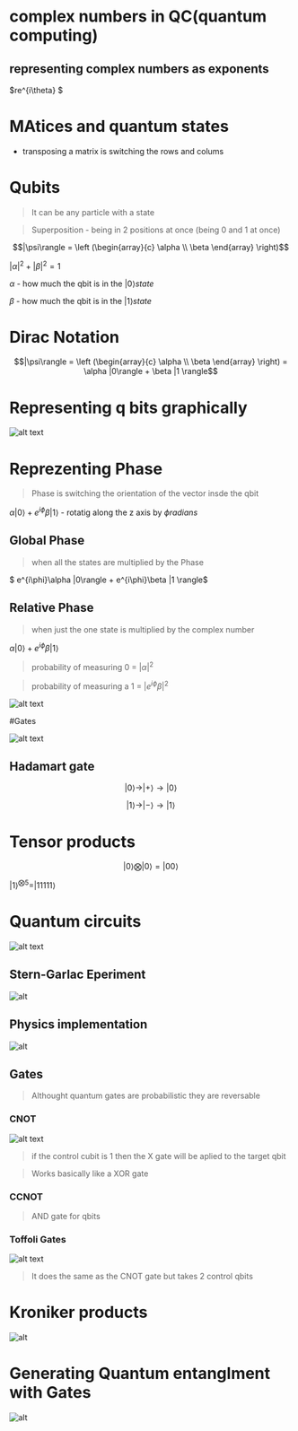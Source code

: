 # complex numbers in QC(quantum computing)

## representing complex numbers as exponents

$re^{i\theta}  $

# MAtices and quantum states

* transposing a matrix is switching the rows and colums


# Qubits

> It can be any particle with a state

> Superposition - being in 2 positions at once (being 0 and 1 at once)


$$|\psi\rangle = \left (\begin{array}{c} \alpha \\ \beta \end{array} \right)$$

$|\alpha|^2 + |\beta|^2  = 1$

$\alpha$ - how much the qbit is in the $|0\rangle state$

$\beta$ - how much the qbit is in the $|1\rangle state$


# Dirac Notation


$$|\psi\rangle = \left (\begin{array}{c} \alpha \\ \beta \end{array} \right) = \alpha |0\rangle + \beta |1 \rangle$$

# Representing q bits graphically

![alt text](image.png)


# Reprezenting Phase

> Phase is switching the orientation of the vector insde the qbit



 $\alpha |0\rangle + e^{i\phi}\beta |1 \rangle$ - rotatig along the z axis by $\phi radians$


## Global Phase
> when all the states are multiplied by the Phase

 $ e^{i\phi}\alpha |0\rangle + e^{i\phi}\beta |1 \rangle$ 
## Relative Phase
> when just the one state is multiplied by the complex number

 $\alpha |0\rangle + e^{i\phi}\beta |1 \rangle$ 

> probability of measuring 0 = $|\alpha|^2$

> probability of measuring a 1 = $|e^{i\phi} \beta|^2$

![alt text](image-1.png)

#Gates

![alt text](image-3.png)

## Hadamart gate 
$$|0\rangle \rightarrow |+\rangle \rightarrow |0\rangle$$

$$|1\rangle \rightarrow |-\rangle \rightarrow |1\rangle$$
# Tensor products

$$|0\rangle \bigotimes |0\rangle = |00\rangle$$

$|1\rangle ^{\bigotimes 5} = |11111\rangle$


# Quantum circuits

![alt text](image-4.png)

## Stern-Garlac Eperiment

![alt](assets/exp.png)


## Physics implementation

![alt](assets/fiz.png)
## Gates
> Althought quantum gates are probabilistic they are reversable
### CNOT 
![alt text](image-6.png)


>if the control cubit is 1 then the X gate will be aplied to the target qbit

> Works basically like a XOR gate

### CCNOT
> AND gate for qbits    
### Toffoli Gates

![alt text](image-7.png)

> It does the same as the CNOT gate but takes 2 control qbits


# Kroniker products

![alt](assets/kron.png)

# Generating Quantum entanglment with Gates

![alt](assets/ent.png)

